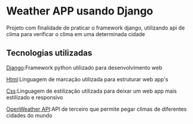 <h1>Weather APP usando Django</h1>
<p>Projeto com finalidade de praticar o framework django, utilizando api de clima para verificar o clima em uma determinada cidade</p>
<h2>Tecnologias utilizadas</h2>
<p><a href="https://www.djangoproject.com/" target="_blank">Django</a>:Framework python utilizado para desenvolvimento web</p>
<p><a href="https://developer.mozilla.org/pt-BR/docs/Web/HTML" target="_blank">Html</a>:Linguagem de marcação utilizada para estruturar web app's</p>
<p><a href="https://developer.mozilla.org/pt-BR/docs/Web/CSS" target="_blank">Css</a>:Linguagem de estilização utilizada para deixar um web app mais estilizado e responsivo</p>
<p><a href="https://openweathermap.org/api">OpenWeather API</a>:API de terceiro que permite pegar climas de diferentes cidades do mundo</p>
